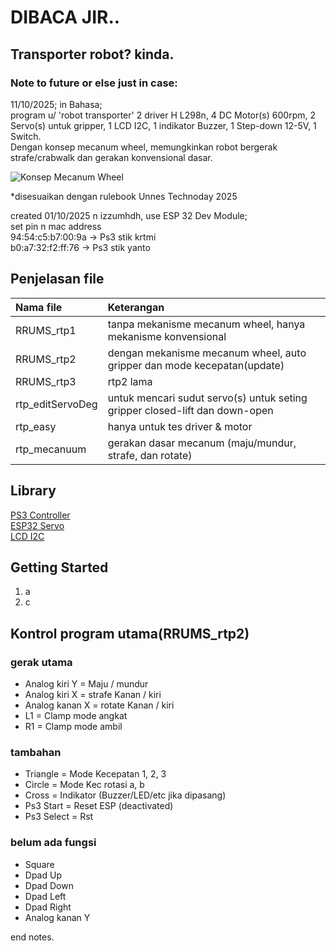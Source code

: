   # DIBACA JIR..
  ## Transporter robot? kinda.
  ### Note to future or else just in case:
  11/10/2025; in Bahasa;  
  program u/ 'robot transporter' 2 driver H L298n, 4 DC Motor(s) 600rpm, 2 Servo(s) untuk gripper, 1 LCD I2C, 1 indikator Buzzer, 1 Step-down 12-5V, 1 Switch.  
  Dengan konsep mecanum wheel, memungkinkan robot bergerak strafe/crabwalk dan gerakan konvensional dasar.  
  
  ![Konsep Mecanum Wheel](https://www.roboteq.com/images/article-images/frontpage/wheel-rotations.jpg)
  
  *disesuaikan dengan rulebook Unnes Technoday 2025  

  created 01/10/2025 n izzumhdh, use ESP 32 Dev Module;  
  set pin n mac address  
  94:54:c5:b7:00:9a -> Ps3 stik krtmi  
  b0:a7:32:f2:ff:76 -> Ps3 stik yanto  

  ## Penjelasan file
  | Nama file | Keterangan |
  |:----------|:-----------|
  | RRUMS_rtp1 | tanpa mekanisme mecanum wheel, hanya mekanisme konvensional |
  | RRUMS_rtp2 | dengan mekanisme mecanum wheel, auto gripper dan mode kecepatan(update) |
  | RRUMS_rtp3 | rtp2 lama |
  | rtp_editServoDeg | untuk mencari sudut servo(s) untuk seting gripper closed-lift dan down-open |
  | rtp_easy | hanya untuk tes driver & motor |
  | rtp_mecanuum | gerakan dasar mecanum (maju/mundur, strafe, dan rotate) |

  ## Library  
  [PS3 Controller](https://github.com/jvpernis/esp32-ps3)   
  [ESP32 Servo](https://github.com/madhephaestus/ESP32Servo)  
  [LCD I2C](https://github.com/johnrickman/LiquidCrystal_I2C)  

  ## Getting Started
  1. a
  2. c

  ## Kontrol program utama(RRUMS_rtp2)  
  ### gerak utama 
  * Analog kiri Y   = Maju / mundur  
  * Analog kiri X   = strafe Kanan / kiri  
  * Analog kanan X  = rotate Kanan / kiri   
  * L1              = Clamp mode angkat  
  * R1              = Clamp mode ambil  

  ### tambahan
  * Triangle        = Mode Kecepatan 1, 2, 3  
  * Circle          = Mode Kec rotasi a, b  
  * Cross           = Indikator (Buzzer/LED/etc jika dipasang)  
  * Ps3 Start       = Reset ESP (deactivated)
  * Ps3 Select      = Rst

  ### belum ada fungsi 
  * Square  
  * Dpad Up  
  * Dpad Down  
  * Dpad Left  
  * Dpad Right    
  * Analog kanan Y  
    
  end notes.  
